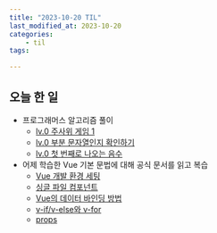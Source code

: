```yaml
---
title: "2023-10-20 TIL"
last_modified_at: 2023-10-20
categories:
    - til
tags:

---
```


## 오늘 한 일
-   프로그래머스 알고리즘 풀이
    -   [lv.0 주사위 게임 1](https://makepin2r.github.io/algorithm-programmers/181839/)
    -   [lv.0 부분 문자열인지 확인하기](https://makepin2r.github.io/algorithm-programmers/181843/)
    -   [lv.0 첫 번째로 나오는 음수](https://makepin2r.github.io/algorithm-programmers/181896/)
- 어제 학습한 Vue 기본 문법에 대해 공식 문서를 읽고 복습
    -   [Vue 개발 환경 세팅](https://makepin2r.github.io/vue/vue-environment/)
    -   [싱글 파일 컴포넌트](https://makepin2r.github.io/vue/vue-sfc)
    -   [Vue의 데이터 바인딩 방법](https://makepin2r.github.io/vue/vue-data-binding/)
    -   [v-if/v-else와 v-for](https://makepin2r.github.io/vue/vue-vfor-vif/)
    -   [props](https://makepin2r.github.io/vue/vue-props/)
